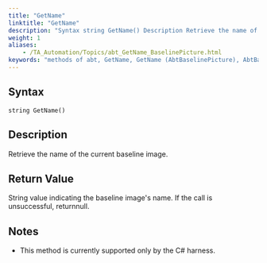 ```yaml
--- 
title: "GetName"
linktitle: "GetName"
description: "Syntax string GetName() Description Retrieve the name of the current baseline image. Return Value String value indicating the baseline image's name. If the call is unsuccessful, return null . Notes ..."
weight: 1
aliases: 
    - /TA_Automation/Topics/abt_GetName_BaselinePicture.html
keywords: "methods of abt, GetName, GetName (AbtBaselinePicture), AbtBaselinePicture, getname, abtbaselinepicture getname, name of current baseline image, current baseline image name"
---
```


## Syntax

`string GetName()`

## Description

Retrieve the name of the current baseline image.

## Return Value

String value indicating the baseline image's name. If the call is unsuccessful, returnnull.

## Notes

-   This method is currently supported only by the C\# harness.



